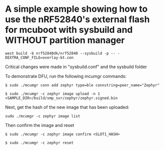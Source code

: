 # A simple example showing how to use the nRF52840's external flash for mcuboot with sysbuild and WITHOUT partition manager

```
west build -b nrf52840dk/nrf52840 --sysbuild -p -- -DEXTRA_CONF_FILE=overlay-bt.con
```

Critical changes were made in "sysbuild.conf" and the sysbuild folder

To demonstrate DFU, run the following mcumgr commands:

```
$ sudo ./mcumgr conn add zephyr type=ble connstring=peer_name="Zephyr"
```

```
$ sudo ./mcumgr -c zephyr image upload -n 1 <SAMPLE_DIR>/build/smp_svr/zephyr/zephyr.signed.bin
```

Next, get the hash of the new image that has been uploaded:

```
sudo ./mcumgr -c zephyr image list
```

Then confirm the image and reset

```
$ sudo ./mcumgr -c zephyr image confirm <SLOT1_HASH>
```

```
$ sudo ./mcumgr -c zephyr reset
```
